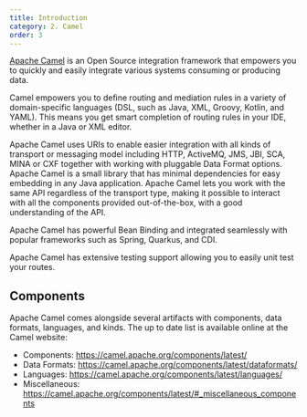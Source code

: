```yaml
---
title: Introduction
category: 2. Camel
order: 3
---
```


[Apache Camel](https://camel.apache.org/) is an Open Source integration framework that empowers you to quickly and easily integrate various systems consuming or producing data.

Camel empowers you to define routing and mediation rules in a variety of domain-specific languages (DSL, such as Java, XML, Groovy, Kotlin, and YAML). This means you get smart completion of routing rules in your IDE, whether in a Java or XML editor.

Apache Camel uses URIs to enable easier integration with all kinds of
transport or messaging model including HTTP, ActiveMQ, JMS, JBI, SCA, MINA
or CXF together with working with pluggable Data Format options.
Apache Camel is a small library that has minimal dependencies for easy embedding
in any Java application. Apache Camel lets you work with the same API regardless of the 
transport type, making it possible to interact with all the components provided out-of-the-box, 
with a good understanding of the API.

Apache Camel has powerful Bean Binding and integrated seamlessly with
popular frameworks such as Spring, Quarkus, and CDI.

Apache Camel has extensive testing support allowing you to easily
unit test your routes.

## Components

Apache Camel comes alongside several artifacts with components, data formats, languages, and kinds.
The up to date list is available online at the Camel website:

* Components: <https://camel.apache.org/components/latest/>
* Data Formats: <https://camel.apache.org/components/latest/dataformats/>
* Languages: <https://camel.apache.org/components/latest/languages/>
* Miscellaneous: <https://camel.apache.org/components/latest/#_miscellaneous_components>